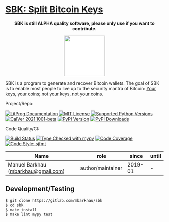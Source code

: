 # [SBK: Split Bitcoin Keys][repo_ref]

<p align="center">
<b>SBK is still ALPHA quality software, please only use if you want to contribute.</b>
</p>

<p align="center">
<img src="https://mbarkhau.keybase.pub/sbk/logo_128.png" height=128 style="background: white;">
</p>

SBK is a program to generate and recover Bitcoin wallets. The goal of SBK is to enable most people to live up to the security mantra of Bitcoin: [Your keys, your coins; not your keys, not your coins][href_yt_aantonop].


Project/Repo:

[![LitProg Documentation][docs_img]][docs_ref]
[![MIT License][license_img]][license_ref]
[![Supported Python Versions][pyversions_img]][pyversions_ref]
[![CalVer 2021.1001-beta][version_img]][version_ref]
[![PyPI Version][pypi_img]][pypi_ref]
[![PyPI Downloads][downloads_img]][downloads_ref]

Code Quality/CI:

[![Build Status][build_img]][build_ref]
[![Type Checked with mypy][mypy_img]][mypy_ref]
[![Code Coverage][codecov_img]][codecov_ref]
[![Code Style: sjfmt][style_img]][style_ref]

| Name                                | role              | since   | until |
| ----------------------------------- | ----------------- | ------- | ----- |
| Manuel Barkhau (mbarkhau@gmail.com) | author/maintainer | 2019-01 | -     |

## Development/Testing

```bash
$ git clone https://gitlab.com/mbarkhau/sbk
$ cd sbk
$ make install
$ make lint mypy test
```

[href_yt_aantonop]: https://www.youtube.com/watch?v=AcrEEnDLm58

[docs_img]: https://mbarkhau.keybase.pub/sbk/litprog_badge.svg
[docs_ref]: https://mbarkhau.gitlab.io/sbk/docs

[repo_ref]: https://gitlab.com/mbarkhau/sbk

[build_img]: https://gitlab.com/mbarkhau/sbk/badges/master/pipeline.svg
[build_ref]: https://gitlab.com/mbarkhau/sbk/pipelines

[codecov_img]: https://gitlab.com/mbarkhau/sbk/badges/master/coverage.svg
[codecov_ref]: https://mbarkhau.gitlab.io/sbk/cov

[license_img]: https://img.shields.io/badge/License-MIT-blue.svg
[license_ref]: https://gitlab.com/mbarkhau/sbk/blob/master/LICENSE

[mypy_img]: https://img.shields.io/badge/mypy-checked-green.svg
[mypy_ref]: https://mbarkhau.gitlab.io/sbk/mypycov

[style_img]: https://img.shields.io/badge/code%20style-%20sjfmt-f71.svg
[style_ref]: https://gitlab.com/mbarkhau/straitjacket/

[pypi_img]: https://img.shields.io/badge/PyPI-wheels-green.svg
[pypi_ref]: https://pypi.org/project/sbk/#files

[downloads_img]: https://pepy.tech/badge/sbk/month
[downloads_ref]: https://pepy.tech/project/sbk

[version_img]: https://img.shields.io/badge/CalVer-2021.1001--beta-blue.svg
[version_ref]: https://pypi.org/project/pycalver/

[pyversions_img]: https://img.shields.io/pypi/pyversions/sbk.svg
[pyversions_ref]: https://pypi.python.org/pypi/sbk
